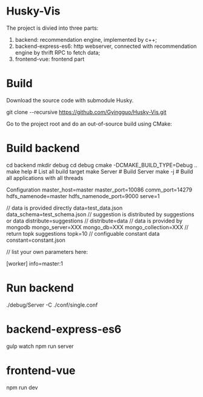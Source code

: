 # Husky-Vis

The project is divied into three parts: 
1. backend: recommendation engine, implemented by c++;
2. backend-express-es6: http webserver, connected with recommendation engine by thrift RPC to fetch data;
3. frontend-vue: frontend part

# Build

Download the source code with submodule Husky.

git clone --recursive https://github.com/Gyingguo/Husky-Vis.git

Go to the project root and do an out-of-source build using CMake:

# Build backend

cd backend
mkdir debug
cd debug
cmake -DCMAKE_BUILD_TYPE=Debug ..
make help               # List all build target
make Server             # Build Server 
make -j                 # Build all applications with all threads

Configuration
master_host=master
master_port=10086
comm_port=14279
hdfs_namenode=master
hdfs_namenode_port=9000
serve=1

// data is provided directly
data=test_data.json
data_schema=test_schema.json
// suggestion is distributed by suggestions or data
distribute=suggestions
// distribute=data
// data is provided by mongodb
mongo_server=XXX
mongo_db=XXX
mongo_collection=XXX
// return topk suggestions
topk=10
// configuable constant data
constant=constant.json

// list your own parameters here:

[worker]
info=master:1


# Run backend
./debug/Server -C ./conf/single.conf

# backend-express-es6
gulp watch
npm run server

# frontend-vue
npm run dev
